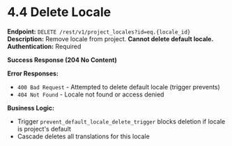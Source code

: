 # 4.4 Delete Locale

**Endpoint:** `DELETE /rest/v1/project_locales?id=eq.{locale_id}`  
**Description:** Remove locale from project. **Cannot delete default locale.**  
**Authentication:** Required

**Success Response (204 No Content)**

**Error Responses:**

- `400 Bad Request` - Attempted to delete default locale (trigger prevents)
- `404 Not Found` - Locale not found or access denied

**Business Logic:**

- Trigger `prevent_default_locale_delete_trigger` blocks deletion if locale is project's default
- Cascade deletes all translations for this locale
